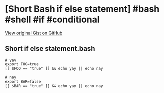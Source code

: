 # [Short Bash if else statement] #bash #shell #if #conditional

[View original Gist on GitHub](https://gist.github.com/Integralist/c9c14aea7f6aed97840eaea2b5c14fdd)

## Short if else statement.bash

```shell
# yay
export FOO=true
[[ $FOO == "true" ]] && echo yay || echo nay

# nay
export BAR=false
[[ $BAR == "true" ]] && echo yay || echo nay
```

